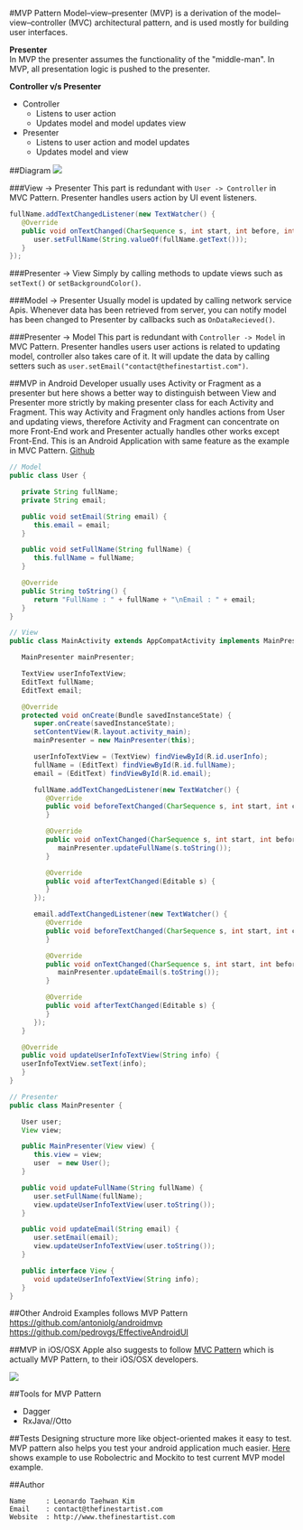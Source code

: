 #MVP Pattern
Model–view–presenter (MVP) is a derivation of the model–view–controller (MVC) architectural pattern, and is used mostly for building user interfaces.

**Presenter**  
In MVP the presenter assumes the functionality of the "middle-man". In MVP, all presentation logic is pushed to the presenter.  

**Controller v/s Presenter**  
* Controller
   * Listens to user action
   * Updates model and model updates view
* Presenter
   * Listens to user action and model updates
   * Updates model and view


##Diagram
![](http://upload.wikimedia.org/wikipedia/commons/thumb/d/dc/Model_View_Presenter_GUI_Design_Pattern.png/220px-Model_View_Presenter_GUI_Design_Pattern.png)

###View -> Presenter
This part is redundant with `User -> Controller` in MVC Pattern. Presenter handles users action by UI event listeners.
```java
fullName.addTextChangedListener(new TextWatcher() {
   @Override
   public void onTextChanged(CharSequence s, int start, int before, int count) {
      user.setFullName(String.valueOf(fullName.getText()));
   }
});
```

###Presenter -> View
Simply by calling methods to update views such as `setText()` or `setBackgroundColor()`.

###Model -> Presenter
Usually model is updated by calling network service Apis. Whenever data has been retrieved from server, you can notify model has been changed to Presenter by callbacks such as `OnDataRecieved()`.

###Presenter -> Model
This part is redundant with `Controller -> Model` in MVC Pattern. Presenter handles users user actions is related to updating model, controller also takes care of it. It will update the data by calling setters such as `user.setEmail("contact@thefinestartist.com")`.


##MVP in Android
Developer usually uses Activity or Fragment as a presenter but here shows a better way to distinguish between View and Presenter more strictly by making presenter class for each Activity and Fragment. This way Activity and Fragment only handles actions from User and updating views, therefore Activity and Fragment can concentrate on more Front-End work and Presenter actually handles other works except Front-End. This is an Android Application with same feature as the example in MVC Pattern. [Github](https://github.com/TheFinestArtist/MVP-Example)
```java
// Model
public class User {

   private String fullName;
   private String email;

   public void setEmail(String email) {
      this.email = email;
   }

   public void setFullName(String fullName) {
      this.fullName = fullName;
   }

   @Override
   public String toString() {
      return "FullName : " + fullName + "\nEmail : " + email;
   }
}

// View
public class MainActivity extends AppCompatActivity implements MainPresenter.View {

   MainPresenter mainPresenter;

   TextView userInfoTextView;
   EditText fullName;
   EditText email;

   @Override
   protected void onCreate(Bundle savedInstanceState) {
      super.onCreate(savedInstanceState);
      setContentView(R.layout.activity_main);
      mainPresenter = new MainPresenter(this);

      userInfoTextView = (TextView) findViewById(R.id.userInfo);
      fullName = (EditText) findViewById(R.id.fullName);
      email = (EditText) findViewById(R.id.email);

      fullName.addTextChangedListener(new TextWatcher() {
         @Override
         public void beforeTextChanged(CharSequence s, int start, int count, int after) {
         }

         @Override
         public void onTextChanged(CharSequence s, int start, int before, int count) {
            mainPresenter.updateFullName(s.toString());
         }

         @Override
         public void afterTextChanged(Editable s) {
         }
      });

      email.addTextChangedListener(new TextWatcher() {
         @Override
         public void beforeTextChanged(CharSequence s, int start, int count, int after) {
         }

         @Override
         public void onTextChanged(CharSequence s, int start, int before, int count) {
            mainPresenter.updateEmail(s.toString());
         }

         @Override
         public void afterTextChanged(Editable s) {
         }
      });
   }

   @Override
   public void updateUserInfoTextView(String info) {
   userInfoTextView.setText(info);
   }
}

// Presenter
public class MainPresenter {

   User user;
   View view;

   public MainPresenter(View view) {
      this.view = view;
      user  = new User();
   }

   public void updateFullName(String fullName) {
      user.setFullName(fullName);
      view.updateUserInfoTextView(user.toString());
   }

   public void updateEmail(String email) {
      user.setEmail(email);
      view.updateUserInfoTextView(user.toString());
   }

   public interface View {
      void updateUserInfoTextView(String info);
   }
}
```


##Other Android Examples follows MVP Pattern
https://github.com/antoniolg/androidmvp
https://github.com/pedrovgs/EffectiveAndroidUI


##MVP in iOS/OSX
Apple also suggests to follow [MVC Pattern](https://developer.apple.com/library/mac/documentation/General/Conceptual/DevPedia-CocoaCore/MVC.html) which is actually MVP Pattern, to their iOS/OSX developers.  

![](https://developer.apple.com/library/mac/documentation/General/Conceptual/DevPedia-CocoaCore/Art/model_view_controller.jpg)


##Tools for MVP Pattern
* Dagger
* RxJava//Otto

##Tests
Designing structure more like object-oriented makes it easy to test. MVP pattern also helps you test your android application much easier. [Here](https://github.com/TheFinestArtist/Robolectric-Example) shows example to use Robolectric and Mockito to test current MVP model example.


##Author
```
Name     : Leonardo Taehwan Kim
Email    : contact@thefinestartist.com
Website  : http://www.thefinestartist.com
```
